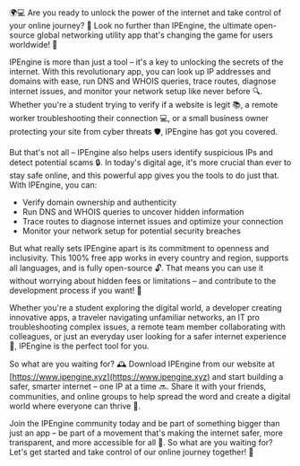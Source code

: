 🌍💻 Are you ready to unlock the power of the internet and take control of your online journey? 🚀 Look no further than IPEngine, the ultimate open-source global networking utility app that's changing the game for users worldwide! 📡

IPEngine is more than just a tool – it's a key to unlocking the secrets of the internet. With this revolutionary app, you can look up IP addresses and domains with ease, run DNS and WHOIS queries, trace routes, diagnose internet issues, and monitor your network setup like never before 🔍. Whether you're a student trying to verify if a website is legit 📚, a remote worker troubleshooting their connection 💻, or a small business owner protecting your site from cyber threats 🛡️, IPEngine has got you covered.

But that's not all – IPEngine also helps users identify suspicious IPs and detect potential scams 🔒. In today's digital age, it's more crucial than ever to stay safe online, and this powerful app gives you the tools to do just that. With IPEngine, you can:

* Verify domain ownership and authenticity
* Run DNS and WHOIS queries to uncover hidden information
* Trace routes to diagnose internet issues and optimize your connection
* Monitor your network setup for potential security breaches

But what really sets IPEngine apart is its commitment to openness and inclusivity. This 100% free app works in every country and region, supports all languages, and is fully open-source 🔓. That means you can use it without worrying about hidden fees or limitations – and contribute to the development process if you want! 🤝

Whether you're a student exploring the digital world, a developer creating innovative apps, a traveler navigating unfamiliar networks, an IT pro troubleshooting complex issues, a remote team member collaborating with colleagues, or just an everyday user looking for a safer internet experience 👥, IPEngine is the perfect tool for you.

So what are you waiting for? 🕰️ Download IPEngine from our website at [https://www.ipengine.xyz](https://www.ipengine.xyz) and start building a safer, smarter internet – one IP at a time 🔜. Share it with your friends, communities, and online groups to help spread the word and create a digital world where everyone can thrive 🌟.

Join the IPEngine community today and be part of something bigger than just an app – be part of a movement that's making the internet safer, more transparent, and more accessible for all 💪. So what are you waiting for? Let's get started and take control of our online journey together! 🚀